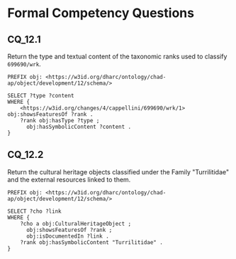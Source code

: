 # Formal Competency Questions

## CQ_12.1
Return the type and textual content of the taxonomic ranks used to classify `699690/wrk`.

```SPARQL
PREFIX obj: <https://w3id.org/dharc/ontology/chad-ap/object/development/12/schema/>

SELECT ?type ?content
WHERE {
    <https://w3id.org/changes/4/cappellini/699690/wrk/1> obj:showsFeaturesOf ?rank .
    ?rank obj:hasType ?type ;
      obj:hasSymbolicContent ?content .
}
```

## CQ_12.2
Return the cultural heritage objects classified under the Family "Turrilitidae" and the external resources linked to them.

```SPARQL
PREFIX obj: <https://w3id.org/dharc/ontology/chad-ap/object/development/12/schema/>

SELECT ?cho ?link
WHERE {
    ?cho a obj:CulturalHeritageObject ; 
      obj:showsFeaturesOf ?rank ;
      obj:isDocumentedIn ?link .
    ?rank obj:hasSymbolicContent "Turrilitidae" .
}
```
